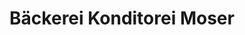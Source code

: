 ---
title: "Bäckerei Konditorei Moser"
url: /gernsheim/baeckerei-konditorei-moser/
shop: Bäckerei
---